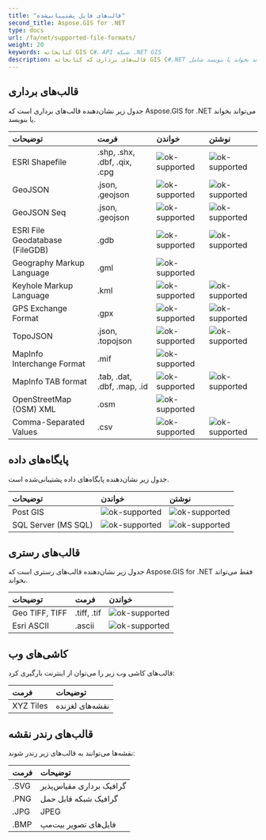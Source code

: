 ```yaml
---
title: "قالب‌های فایل پشتیبانی‌شده"
second_title: Aspose.GIS for .NET
type: docs
url: /fa/net/supported-file-formats/
weight: 20
keywords: کتابخانه GIS C#، API شبکه .NET GIS
description: قالب‌های برداری که کتابخانه GIS C#.NET می‌تواند بخواند یا بنویسد شامل ESRI Shapefile، GeoJSON، TopoJSON، Keyhole Markup Language، GPS Exchange Format، OpenStreetMap (OSM) XML و از قالب‌های فایل مانند ‎.shp، ‎.shx، ‎.dbf، ‎.geojson، ‎.gdb، ‎.gml، ‎.kml، ‎.mif، ‎.osm پشتیبانی می‌کند.
---
```


## **قالب‌های برداری**
جدول زیر نشان‌دهنده قالب‌های برداری است که Aspose.GIS for .NET می‌تواند بخواند یا بنویسد.

|**توضیحات**|**فرمت**|**خواندن**|**نوشتن**|
| :- | :- | :- | :- |
|ESRI Shapefile|.shp, .shx, .dbf, .qix, .cpg|![ok-supported](ok.png)|![ok-supported](ok.png)|
|GeoJSON|.json, .geojson|![ok-supported](ok.png)|![ok-supported](ok.png)|
|GeoJSON Seq|.json, .geojson|![ok-supported](ok.png)|![ok-supported](ok.png)|
|ESRI File Geodatabase (FileGDB)|.gdb|![ok-supported](ok.png)|![ok-supported](ok.png)|
|Geography Markup Language|.gml|![ok-supported](ok.png)| |
|Keyhole Markup Language|.kml|![ok-supported](ok.png)|![ok-supported](ok.png)|
|GPS Exchange Format|.gpx|![ok-supported](ok.png)|![ok-supported](ok.png)|
|TopoJSON|.json, .topojson|![ok-supported](ok.png)|![ok-supported](ok.png)|
|MapInfo Interchange Format|.mif|![ok-supported](ok.png)| |
|MapInfo TAB format|.tab, .dat, .dbf, .map, .id|![ok-supported](ok.png)|![ok-supported](ok.png)|
|OpenStreetMap (OSM) XML|.osm|![ok-supported](ok.png)| |
|Comma-Separated Values|.csv|![ok-supported](ok.png)|![ok-supported](ok.png)|

## **پایگاه‌های داده**
جدول زیر نشان‌دهنده پایگاه‌های داده پشتیبانی‌شده است.

|**توضیحات**|**خواندن**|**نوشتن**|
| :- | :- | :- |
|Post GIS|![ok-supported](ok.png)|![ok-supported](ok.png)|
|SQL Server (MS SQL)|![ok-supported](ok.png)|![ok-supported](ok.png)|

## **قالب‌های رستری**
جدول زیر نشان‌دهنده قالب‌های رستری است که Aspose.GIS for .NET فقط می‌تواند بخواند.

|**توضیحات**|**فرمت**|**خواندن**|
| :- | :- | :- |
|Geo TIFF, TIFF|.tiff, .tif|![ok-supported](ok.png)|
|Esri ASCII|.ascii|![ok-supported](ok.png)|

## **کاشی‌های وب**
قالب‌های کاشی وب زیر را می‌توان از اینترنت بارگیری کرد:

|**فرمت**|**توضیحات**|
| :- | :- |
|XYZ Tiles|نقشه‌های لغزنده|

## **قالب‌های رندر نقشه**
نقشه‌ها می‌توانند به قالب‌های زیر رندر شوند:

|**فرمت**|**توضیحات**|
| :- | :- |
|.SVG|گرافیک برداری مقیاس‌پذیر|
|.PNG|گرافیک شبکه قابل حمل|
|.JPG|JPEG|
|.BMP|فایل‌های تصویر بیت‌مپ|
